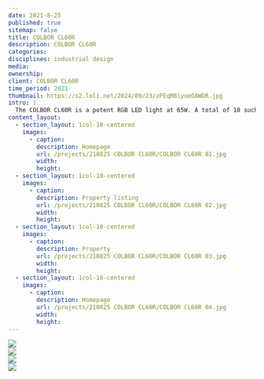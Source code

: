 ```yaml
---
date: 2021-8-25
published: true
sitemap: false
title: COLBOR CL60R
description: COLBOR CL60R
categories: 
disciplines: industrial design
media: 
ownership: 
client: COLBOR CL60R
time_period: 2021
thumbnail: https://s2.loli.net/2024/09/23/zPEqM8iyueOAWDR.jpg
intro: |
  The COLBOR CL60R is a potent RGB LED light at 65W. A total of 10 such COBs can construct a light matrix up to 650W, thanks to the PowerCube Design and Matrix Control that are shared by the CL60 series. The 2700-6500K color temperature and 360° full color adjustment go with the sound recognition function to customize the lighting environment for indoor and outdoor uses. 
content_layout:
  - section_layout: 1col-10-centered
    images:
      - caption: 
        description: Homepage
        url: /projects/210825 COLBOR CL60R/COLBOR CL60R 01.jpg
        width: 
        height: 
  - section_layout: 1col-10-centered
    images:
      - caption: 
        description: Property listing
        url: /projects/210825 COLBOR CL60R/COLBOR CL60R 02.jpg
        width: 
        height: 
  - section_layout: 1col-10-centered
    images:
      - caption: 
        description: Property
        url: /projects/210825 COLBOR CL60R/COLBOR CL60R 03.jpg
        width: 
        height: 
  - section_layout: 1col-10-centered
    images:
      - caption: 
        description: Homepage
        url: /projects/210825 COLBOR CL60R/COLBOR CL60R 04.jpg
        width: 
        height:
---
```

![](https://s2.loli.net/2024/09/23/GRmzldnvNOwqI39.jpg)<br>
![](https://s2.loli.net/2024/09/23/TnpPVOBWFZycSao.jpg)<br>
![](https://s2.loli.net/2024/09/23/Xa9TzUGWu58cbPV.jpg)<br>
![](https://s2.loli.net/2024/09/23/Gyjw8eqFhWzX9Ni.jpg)<br>
